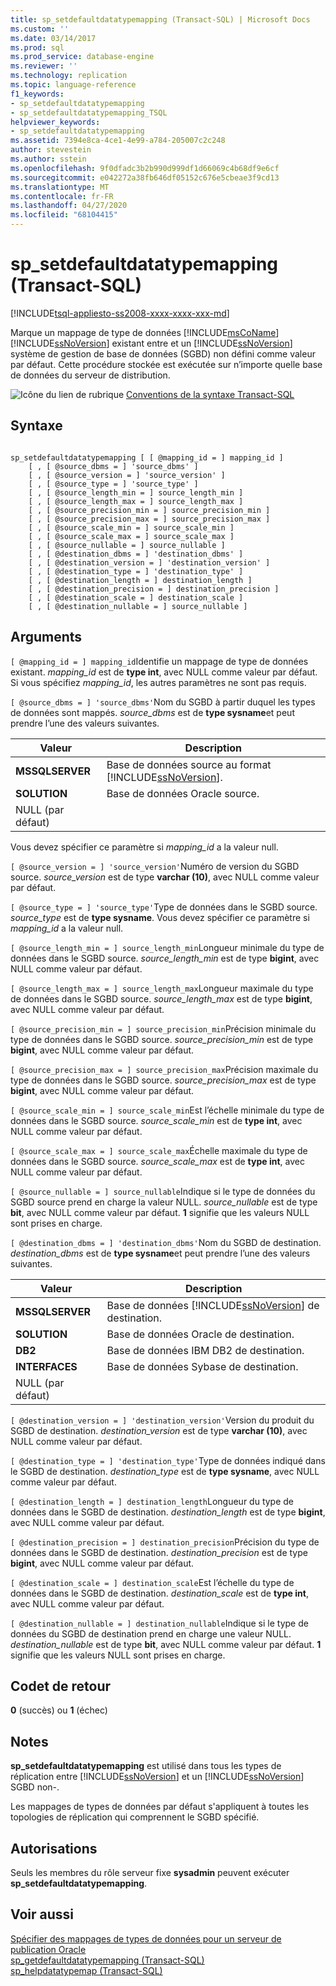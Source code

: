 ```yaml
---
title: sp_setdefaultdatatypemapping (Transact-SQL) | Microsoft Docs
ms.custom: ''
ms.date: 03/14/2017
ms.prod: sql
ms.prod_service: database-engine
ms.reviewer: ''
ms.technology: replication
ms.topic: language-reference
f1_keywords:
- sp_setdefaultdatatypemapping
- sp_setdefaultdatatypemapping_TSQL
helpviewer_keywords:
- sp_setdefaultdatatypemapping
ms.assetid: 7394e8ca-4ce1-4e99-a784-205007c2c248
author: stevestein
ms.author: sstein
ms.openlocfilehash: 9f0dfadc3b2b990d999df1d66069c4b68df9e6cf
ms.sourcegitcommit: e042272a38fb646df05152c676e5cbeae3f9cd13
ms.translationtype: MT
ms.contentlocale: fr-FR
ms.lasthandoff: 04/27/2020
ms.locfileid: "68104415"
---
```

# <a name="sp_setdefaultdatatypemapping-transact-sql"></a>sp_setdefaultdatatypemapping (Transact-SQL)
[!INCLUDE[tsql-appliesto-ss2008-xxxx-xxxx-xxx-md](../../includes/tsql-appliesto-ss2008-xxxx-xxxx-xxx-md.md)]

  Marque un mappage de type de données [!INCLUDE[msCoName](../../includes/msconame-md.md)] [!INCLUDE[ssNoVersion](../../includes/ssnoversion-md.md)] existant entre et un [!INCLUDE[ssNoVersion](../../includes/ssnoversion-md.md)] système de gestion de base de données (SGBD) non défini comme valeur par défaut. Cette procédure stockée est exécutée sur n’importe quelle base de données du serveur de distribution.  
  
 ![Icône du lien de rubrique](../../database-engine/configure-windows/media/topic-link.gif "Icône du lien de rubrique") [Conventions de la syntaxe Transact-SQL](../../t-sql/language-elements/transact-sql-syntax-conventions-transact-sql.md)  
  
## <a name="syntax"></a>Syntaxe  
  
```  
  
sp_setdefaultdatatypemapping [ [ @mapping_id = ] mapping_id ]  
    [ , [ @source_dbms = ] 'source_dbms' ]  
    [ , [ @source_version = ] 'source_version' ]  
    [ , [ @source_type = ] 'source_type' ]   
    [ , [ @source_length_min = ] source_length_min ]  
    [ , [ @source_length_max = ] source_length_max ]  
    [ , [ @source_precision_min = ] source_precision_min ]  
    [ , [ @source_precision_max = ] source_precision_max ]  
    [ , [ @source_scale_min = ] source_scale_min ]  
    [ , [ @source_scale_max = ] source_scale_max ]  
    [ , [ @source_nullable = ] source_nullable ]  
    [ , [ @destination_dbms = ] 'destination_dbms' ]  
    [ , [ @destination_version = ] 'destination_version' ]  
    [ , [ @destination_type = ] 'destination_type' ]  
    [ , [ @destination_length = ] destination_length ]  
    [ , [ @destination_precision = ] destination_precision ]  
    [ , [ @destination_scale = ] destination_scale ]  
    [ , [ @destination_nullable = ] source_nullable ]  
```  
  
## <a name="arguments"></a>Arguments  
`[ @mapping_id = ] mapping_id`Identifie un mappage de type de données existant.  *mapping_id* est de **type int**, avec NULL comme valeur par défaut. Si vous spécifiez *mapping_id*, les autres paramètres ne sont pas requis.  
  
`[ @source_dbms = ] 'source_dbms'`Nom du SGBD à partir duquel les types de données sont mappés. *source_dbms* est de **type sysname**et peut prendre l’une des valeurs suivantes.  
  
|Valeur|Description|  
|-----------|-----------------|  
|**MSSQLSERVER**|Base de données source au format [!INCLUDE[ssNoVersion](../../includes/ssnoversion-md.md)].|  
|**SOLUTION**|Base de données Oracle source.|  
|NULL (par défaut)||  
  
 Vous devez spécifier ce paramètre si *mapping_id* a la valeur null.  
  
`[ @source_version = ] 'source_version'`Numéro de version du SGBD source. *source_version* est de type **varchar (10)**, avec NULL comme valeur par défaut.  
  
`[ @source_type = ] 'source_type'`Type de données dans le SGBD source. *source_type* est de **type sysname**. Vous devez spécifier ce paramètre si *mapping_id* a la valeur null.  
  
`[ @source_length_min = ] source_length_min`Longueur minimale du type de données dans le SGBD source. *source_length_min* est de type **bigint**, avec NULL comme valeur par défaut.  
  
`[ @source_length_max = ] source_length_max`Longueur maximale du type de données dans le SGBD source. *source_length_max* est de type **bigint**, avec NULL comme valeur par défaut.  
  
`[ @source_precision_min = ] source_precision_min`Précision minimale du type de données dans le SGBD source. *source_precision_min* est de type **bigint**, avec NULL comme valeur par défaut.  
  
`[ @source_precision_max = ] source_precision_max`Précision maximale du type de données dans le SGBD source. *source_precision_max* est de type **bigint**, avec NULL comme valeur par défaut.  
  
`[ @source_scale_min = ] source_scale_min`Est l’échelle minimale du type de données dans le SGBD source. *source_scale_min* est de **type int**, avec NULL comme valeur par défaut.  
  
`[ @source_scale_max = ] source_scale_max`Échelle maximale du type de données dans le SGBD source. *source_scale_max* est de **type int**, avec NULL comme valeur par défaut.  
  
`[ @source_nullable = ] source_nullable`Indique si le type de données du SGBD source prend en charge la valeur NULL. *source_nullable* est de type **bit**, avec NULL comme valeur par défaut. **1** signifie que les valeurs NULL sont prises en charge.  
  
`[ @destination_dbms = ] 'destination_dbms'`Nom du SGBD de destination. *destination_dbms* est de **type sysname**et peut prendre l’une des valeurs suivantes.  
  
|Valeur|Description|  
|-----------|-----------------|  
|**MSSQLSERVER**|Base de données [!INCLUDE[ssNoVersion](../../includes/ssnoversion-md.md)] de destination.|  
|**SOLUTION**|Base de données Oracle de destination.|  
|**DB2**|Base de données IBM DB2 de destination.|  
|**INTERFACES**|Base de données Sybase de destination.|  
|NULL (par défaut)||  
  
`[ @destination_version = ] 'destination_version'`Version du produit du SGBD de destination. *destination_version* est de type **varchar (10)**, avec NULL comme valeur par défaut.  
  
`[ @destination_type = ] 'destination_type'`Type de données indiqué dans le SGBD de destination. *destination_type* est de **type sysname**, avec NULL comme valeur par défaut.  
  
`[ @destination_length = ] destination_length`Longueur du type de données dans le SGBD de destination. *destination_length* est de type **bigint**, avec NULL comme valeur par défaut.  
  
`[ @destination_precision = ] destination_precision`Précision du type de données dans le SGBD de destination. *destination_precision* est de type **bigint**, avec NULL comme valeur par défaut.  
  
`[ @destination_scale = ] destination_scale`Est l’échelle du type de données dans le SGBD de destination. *destination_scale* est de **type int**, avec NULL comme valeur par défaut.  
  
`[ @destination_nullable = ] destination_nullable`Indique si le type de données du SGBD de destination prend en charge une valeur NULL. *destination_nullable* est de type **bit**, avec NULL comme valeur par défaut. **1** signifie que les valeurs NULL sont prises en charge.  
  
## <a name="return-code-values"></a>Codet de retour  
 **0** (succès) ou **1** (échec)  
  
## <a name="remarks"></a>Notes  
 **sp_setdefaultdatatypemapping** est utilisé dans tous les types de réplication entre [!INCLUDE[ssNoVersion](../../includes/ssnoversion-md.md)] et un [!INCLUDE[ssNoVersion](../../includes/ssnoversion-md.md)] SGBD non-.  
  
 Les mappages de types de données par défaut s'appliquent à toutes les topologies de réplication qui comprennent le SGBD spécifié.  
  
## <a name="permissions"></a>Autorisations  
 Seuls les membres du rôle serveur fixe **sysadmin** peuvent exécuter **sp_setdefaultdatatypemapping**.  
  
## <a name="see-also"></a>Voir aussi  
 [Spécifier des mappages de types de données pour un serveur de publication Oracle](../../relational-databases/replication/publish/specify-data-type-mappings-for-an-oracle-publisher.md)   
 [sp_getdefaultdatatypemapping &#40;Transact-SQL&#41;](../../relational-databases/system-stored-procedures/sp-getdefaultdatatypemapping-transact-sql.md)   
 [sp_helpdatatypemap &#40;Transact-SQL&#41;](../../relational-databases/system-stored-procedures/sp-helpdatatypemap-transact-sql.md)  
  
  
